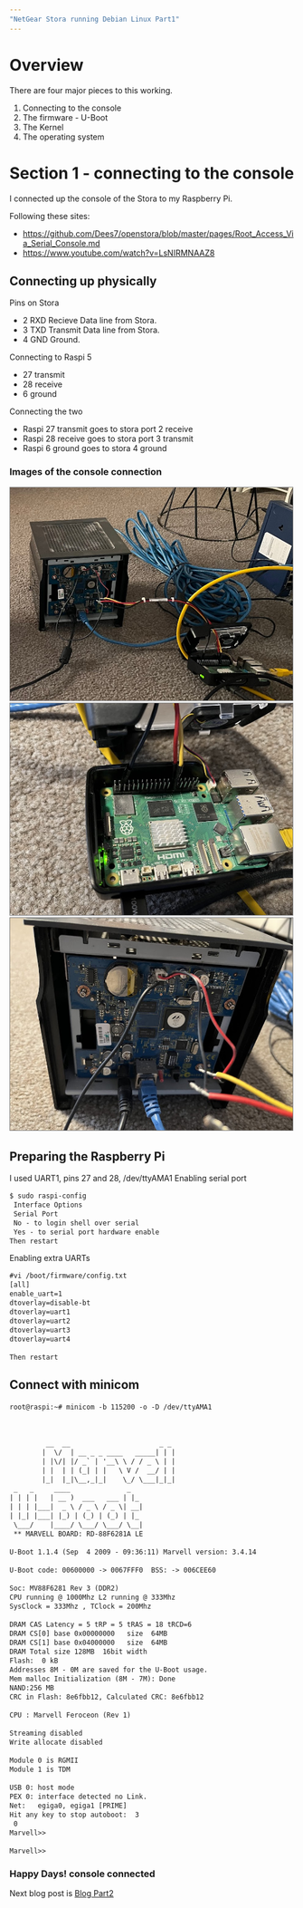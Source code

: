 ```yaml
---
"NetGear Stora running Debian Linux Part1"
---
```

# Overview
There are four major pieces to this working.
1. Connecting to the console
2. The firmware - U-Boot
3. The Kernel
4. The operating system

# Section 1 - connecting to the console

I connected up the console of the Stora to my Raspberry Pi.

Following these sites: 
- <a>https://github.com/Dees7/openstora/blob/master/pages/Root_Access_Via_Serial_Console.md</a>
- <a>https://www.youtube.com/watch?v=LsNIRMNAAZ8</a>

## Connecting up physically
Pins on Stora
- 2 RXD Recieve Data line from Stora.
- 3 TXD Transmit Data line from Stora.
- 4 GND Ground.

Connecting to Raspi 5
- 27 transmit
- 28 receive
- 6 ground

Connecting the two
- Raspi 27 transmit goes to stora port 2 receive
- Raspi 28 receive goes to stora port 3 transmit
- Raspi 6 ground goes to stora 4 ground

### Images of the console connection
<img src= "https://raw.githubusercontent.com/nzdavidv/pages/refs/heads/main/images/IMG_0424-EDIT.jpg" alt="pic3 my very rough connecting Raspi to Stora" style="width:500px;border: 1px solid grey;">

<img src= "https://raw.githubusercontent.com/nzdavidv/pages/refs/heads/main/images/IMG_0425.jpg" alt="pic3 my very rough connecting Raspi to Stora" style="width:500px;border: 1px solid grey;">

<img src= "https://raw.githubusercontent.com/nzdavidv/pages/refs/heads/main/images/IMG_0426.jpg" alt="pic3 my very rough connecting Raspi to Stora" style="width:500px;border: 1px solid grey;">


## Preparing the Raspberry Pi
I used UART1, pins 27 and 28, /dev/ttyAMA1
Enabling serial port
```
$ sudo raspi-config
 Interface Options
 Serial Port
 No - to login shell over serial
 Yes - to serial port hardware enable
Then restart
```

Enabling extra UARTs
```
#vi /boot/firmware/config.txt
[all]
enable_uart=1
dtoverlay=disable-bt
dtoverlay=uart1
dtoverlay=uart2
dtoverlay=uart3
dtoverlay=uart4

Then restart
```
## Connect with minicom
```
root@raspi:~# minicom -b 115200 -o -D /dev/ttyAMA1

                                                                                                              
                                                                                                              
         __  __                      _ _                                                                      
        |  \/  | __ _ _ ____   _____| | |                                                                     
        | |\/| |/ _` | '__\ \ / / _ \ | |                                                                     
        | |  | | (_| | |   \ V /  __/ | |                                                                     
        |_|  |_|\__,_|_|    \_/ \___|_|_|                                                                     
 _   _     ____              _                                                                                
| | | |   | __ )  ___   ___ | |_ 
| | | |___|  _ \ / _ \ / _ \| __| 
| |_| |___| |_) | (_) | (_) | |_ 
 \___/    |____/ \___/ \___/ \__| 
 ** MARVELL BOARD: RD-88F6281A LE 

U-Boot 1.1.4 (Sep  4 2009 - 09:36:11) Marvell version: 3.4.14

U-Boot code: 00600000 -> 0067FFF0  BSS: -> 006CEE60

Soc: MV88F6281 Rev 3 (DDR2)
CPU running @ 1000Mhz L2 running @ 333Mhz
SysClock = 333Mhz , TClock = 200Mhz 

DRAM CAS Latency = 5 tRP = 5 tRAS = 18 tRCD=6
DRAM CS[0] base 0x00000000   size  64MB 
DRAM CS[1] base 0x04000000   size  64MB 
DRAM Total size 128MB  16bit width
Flash:  0 kB
Addresses 8M - 0M are saved for the U-Boot usage.
Mem malloc Initialization (8M - 7M): Done
NAND:256 MB
CRC in Flash: 8e6fbb12, Calculated CRC: 8e6fbb12

CPU : Marvell Feroceon (Rev 1)

Streaming disabled 
Write allocate disabled

Module 0 is RGMII
Module 1 is TDM

USB 0: host mode
PEX 0: interface detected no Link.
Net:   egiga0, egiga1 [PRIME]
Hit any key to stop autoboot:  3 
 0 
Marvell>> 

Marvell>> 

```
### Happy Days! console connected

Next blog post is <a href="StoraLinux2.md">Blog Part2</a>
